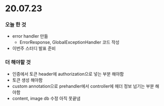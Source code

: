 # 20.07.23

### 오늘 한 것

- error handler 만듦
  - ErrorResponse, GlobalExceptionHandler 코드 작성
- 이번주 스터디 발표 준비

### 더 해야할 것

- 인증에서 토큰 header에 authorization으로 넣는 부분 해야함
- 토큰 생성 해야함
- custom annotation으로 prehandler에서 controller에 헤더 정보 넘기는 부분 해야함
- content, image db 수정 아직 못끝냄

